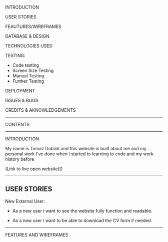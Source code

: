  INTRODUCTION

USER STORIES

FEAUTURES/WIREFRAMES

DATABASE & DESIGN

TECHNOLOGIES USED

TESTING:
  * Code testing
  * Screen Size Testing
  * Manual Testing
  * Further Testing

DEPLOYMENT

ISSUES & BUGS

CREDITS & AKNOWLEDGEMENTS

-------------------------------------------

CONTENTS

-------------------------------------------

INTRODUCTION 

My name is Tomaz Dobnik and this website is built about me and my personal work I've done when i started to learning to code and my work history before

(Link to live open website)[]

-----------------------------------------
USER STORIES 
------------------------------------------
New External User:

 * As a new user i want to see the website fully function and readable.

 * As a new user i want to be able to download the CV form if needed.

-------------------------------------------------

FEATURES AND WIREFRAMES

 
